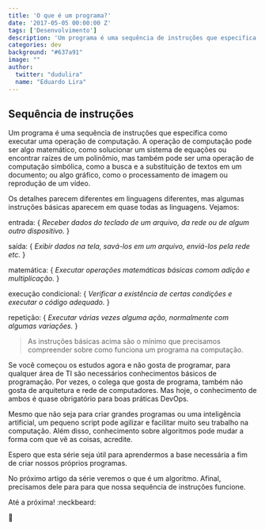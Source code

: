 ```yaml
---
title: 'O que é um programa?'
date: '2017-05-05 00:00:00 Z'
tags: ['Desenvolvimento']
description: 'Um programa é uma sequência de instruções que especifica como executar uma operação de computação. Além disso, você sabe para que ele serve?'
categories: dev
background: "#637a91"
image: ""
author:
  twitter: "dudulira"
  name: "Eduardo Lira"
---
```


## Sequência de instruções

Um programa é uma sequência de instruções que especifica como executar uma operação de computação.
A operação de computação pode ser algo matemático, como solucionar um sistema de equações ou encontrar raízes de um polinômio,
mas também pode ser uma operação de computação simbólica, como a busca e a substituição de textos em um documento;
ou algo gráfico, como o processamento de imagem ou reprodução de um vídeo.

Os detalhes parecem diferentes em linguagens diferentes, mas algumas instruções básicas aparecem em quase todas as linguagens. Vejamos:

entrada:
\{ _Receber dados do teclado de um arquivo, da rede ou de algum outro dispositivo._ \}

saída:
\{ _Exibir dados na tela, savá-los em um arquivo, enviá-los pela rede etc._ \}

matemática:
\{ _Executar operações matemáticas básicas comom adição e multiplicação._ \}

execução condicional:
\{ _Verificar a existência de certas condições e executar o código adequado._ \}

repetição:
\{ _Executar várias vezes alguma ação, normalmente com algumas variações._ \}

> As instruções básicas acima são o mínimo que precisamos compreender sobre como funciona um programa na computação.

Se você começou os estudos agora e não gosta de programar, para qualquer área de TI são necessários conhecimentos básicos de programação. Por vezes, o colega que gosta de programa, também não gosta de arquitetura e rede de computadores. Mas hoje, o conhecimento de ambos é quase obrigatório para boas práticas DevOps.

Mesmo que não seja para criar grandes programas ou uma inteligência artificial, um pequeno script pode agilizar e facilitar muito seu trabalho na computação. Além disso, conhecimento sobre algoritmos pode mudar a forma com que vê as coisas, acredite.

Espero que esta série seja útil para aprendermos a base necessária a fim de criar nossos próprios programas.

No próximo artigo da série veremos o que é um algoritmo. Afinal, precisamos dele para para que nossa sequência de instruções funcione.

Até a próxima! :neckbeard:

:wave:
